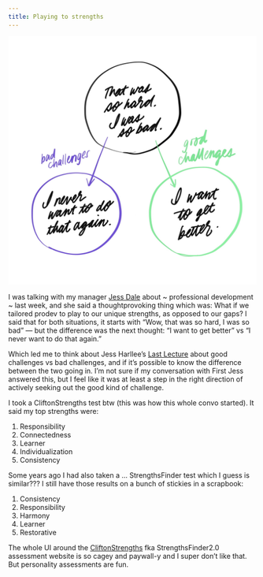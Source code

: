 ```yaml
---
title: Playing to strengths
---
```


![A hand-drawn diagram: A circle at the top that says “Wow, that was so hard. I was so bad” inside it. Under, there are two circles on either side: purple on the left, green on the right. Inside the purple circle, it says “I never want to do that again;” inside the green, “I want to get better.” There’s a purple arrow pointing to the purple circle labeled “Bad challenges” and a green arrow pointing to the green circle labeled “Good challenges.” ](/assets/images/2020-05-12-good-challenge-bad-challenge.jpg)

I was talking with my manager [Jess Dale](http://jessdale.com/) about ~ professional development ~ last week, and she said a thoughtprovoking thing which was: What if we tailored prodev to play to our unique strengths, as opposed to our gaps? I said that for both situations, it starts with “Wow, that was so hard, I was so bad” — but the difference was the next thought: “I want to get better” vs “I never want to do that again.”

Which led me to think about Jess Harllee’s [Last Lecture](https://jessicaharllee.com/notes/good-challenges-vs-bad-challenges/) about good challenges vs bad challenges, and if it’s possible to know the difference between the two going in. I’m not sure if my conversation with First Jess answered this, but I feel like it was at least a step in the right direction of actively seeking out the good kind of challenge.

I took a CliftonStrengths test btw (this was how this whole convo started). It said my top strengths were:
1. Responsibility
2. Connectedness
3. Learner
4. Individualization
5. Consistency

Some years ago I had also taken a ... StrengthsFinder test which I guess is similar??? I still have those results on a bunch of stickies in a scrapbook:
1. Consistency
2. Responsibility
3. Harmony
4. Learner
5. Restorative

The whole UI around the [CliftonStrengths](https://www.gallup.com/cliftonstrengths/en/252137/home.aspx) fka StrengthsFinder2.0 assessment website is so cagey and paywall-y and I super don’t like that. But personality assessments are fun.